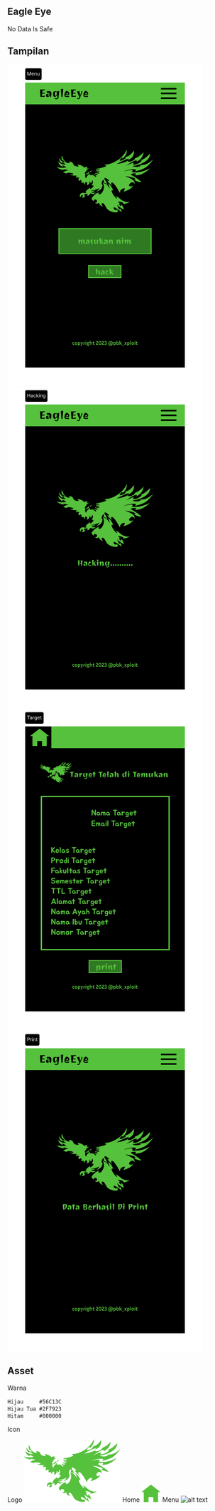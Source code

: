 ## Eagle Eye
No Data Is Safe 

## Tampilan 

![alt text](https://raw.githubusercontent.com/pbk-fkom/eagle-eye/main/Menu.png)
![alt text](https://raw.githubusercontent.com/pbk-fkom/eagle-eye/main/Hacking.png)
![alt text](https://raw.githubusercontent.com/pbk-fkom/eagle-eye/main/Target.png)
![alt text](https://raw.githubusercontent.com/pbk-fkom/eagle-eye/main/Print.png)


## Asset
Warna
```
Hijau     #56C13C
Hijau Tua #2F7923
Hitam     #000000
```
Icon

Logo    ![alt text](https://raw.githubusercontent.com/pbk-fkom/eagle-eye/main/Logo.png)
Home    ![alt text](https://raw.githubusercontent.com/pbk-fkom/eagle-eye/main/Home.png)
Menu    ![alt text](https://raw.githubusercontent.com/pbk-fkom/eagle-eye/main/icon-menu.png)

